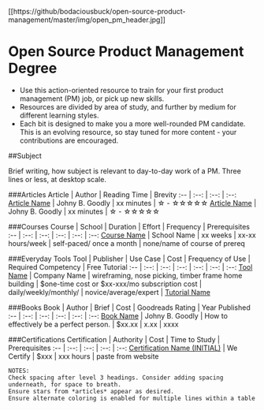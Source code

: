 [[https://github/bodaciousbuck/open-source-product-management/master/img/open_pm_header.jpg]]

# Open Source Product Management Degree

- Use this action-oriented resource to train for your first product management (PM) job, or pick up new skills. 
- Resources are divided by area of study, and further by medium for different learning styles.
- Each bit is designed to make you a more well-rounded PM candidate. This is an evolving resource, so stay tuned for more content - your contributions are encouraged.

##Subject

Brief writing, how subject is relevant to day-to-day work of a PM. Three lines or less, at desktop scale.

###Articles
Article | Author | Reading Time | Brevity
:-- | :--: | :--: | :--:
[Article Name](https://www.relevantlink.com) | Johny B. Goodly | xx minutes | ☆ - ☆☆☆☆☆
[Article Name](https://www.relevantlink.com) | Johny B. Goodly | xx minutes | ☆ - ☆☆☆☆☆

###Courses
Course | School | Duration | Effort | Frequency | Prerequisites
:-- | :--: | :--: | :--: | :--: | :--:
[Course Name](https://www.relevantlink.com) | School Name | xx weeks | xx-xx hours/week | self-paced/ once a month | none/name of course of prereq

###Everyday Tools
Tool | Publisher | Use Case | Cost | Frequency of Use | Required Competency | Free Tutorial
:-- | :--: | :--: | :--: | :--: | :--: | :--:
[Tool Name](https://www.relevantlink.com) | Company Name | wireframing, nose picking, timber frame home building | $one-time cost or $xx-xxx/mo subscription cost | daily/weekly/monthly/ | novice/average/expert | [Tutorial Name](https://www.relevantlink.com)

###Books
Book | Author | Brief | Cost | Goodreads Rating | Year Published
:-- | :--: | :--: | :--: | :--: | :--:
[Book Name](https://www.relevantlink.com) | Johny B. Goodly | How to effectively be a perfect person. | $xx.xx | x.xx | xxxx

###Certifications
Certification | Authority | Cost | Time to Study | Prerequisites
:-- | :--: | :--: | :--: | :--:
[Certification Name (INITIAL)](https://www.relevantlink.com) | We Certify | $xxx | xxx hours | paste from website

    NOTES:
    Check spacing after level 3 headings. Consider adding spacing underneath, for space to breath.
    Ensure stars from *articles* appear as desired.
    Ensure alternate coloring is enabled for multiple lines within a table
